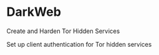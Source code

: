 # DarkWeb
Create and Harden Tor Hidden Services

Set up client authentication for Tor hidden services
